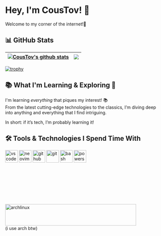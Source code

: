 # Hey, I'm **CousTov**! 👋

Welcome to my corner of the internet!🚀

## 📊 GitHub Stats

| <a href="https://github.com/CousTov"><img align="center" src="https://github-readme-stats.vercel.app/api?username=CousTov&show_icons=true&include_all_commits=true&theme=buefy&hide_border=true" alt="CousTov's github stats" /></a> | <a href="https://github.com/CousTov"><img align="center" src="https://github-readme-stats.vercel.app/api/top-langs/?username=CousTov&layout=compact&theme=buefy&hide_border=true" /></a> |
| ------------------------------------------------------------------------------------------------------------------------------------------------------------------------------------------------------------------------------------ | ---------------------------------------------------------------------------------------------------------------------------------------------------------------------------------------- |


[![trophy](https://github-profile-trophy.vercel.app/?username=coustov&theme=onedark)](https://github.com/coustov)

## 📚 What I'm Learning & Exploring 🌱

I'm learning _everything_ that piques my interest! 📚  
From the latest cutting-edge technologies to the classics, I’m diving deep into anything and everything that I find intriguing. 

In short: if it’s tech, I’m probably learning it!

## 🛠️ Tools & Technologies I Spend Time With

<p align="left">
  <img src="https://www.vectorlogo.zone/logos/visualstudio_code/visualstudio_code-icon.svg" alt="vscode" width="40" height="40"/>
  <img src="https://www.vectorlogo.zone/logos/neovimio/neovimio-icon.svg" alt="neovim" width="40" height="40"/>
  <img src="https://www.vectorlogo.zone/logos/github_copilot/github_copilot-icon.svg" alt="github copilot" width="40" height="40"/>
  <img src="https://www.vectorlogo.zone/logos/git-scm/git-scm-icon.svg" alt="git" width="40" height="40"/>
  <img src="https://www.vectorlogo.zone/logos/gnu_bash/gnu_bash-icon.svg" alt="bash" width="40" height="40"/>
  <img src="https://raw.githubusercontent.com/actions/starter-workflows/58e7cd05f5fafcdf73c5efd768127bc8522cfd98/icons/powershell.svg" alt="powershell" width="40" height="40"/>
</p>
</br></br></br></br></br></br>

<img src="https://www.vectorlogo.zone/logos/archlinux/archlinux-icon.svg" alt="archlinux" width="420" height="69"/> </br>
<span>(i use arch btw)</span>


